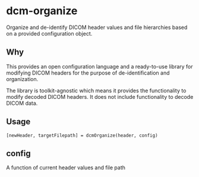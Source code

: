 # dcm-organize

Organize and de-identify DICOM header values and file hierarchies based on a provided configuration object.

## Why

This provides an open configuration language and a ready-to-use library for modifying DICOM headers for the purpose of de-identification and organization.

The library is toolkit-agnostic which means it provides the functionality to modify decoded DICOM headers. It does not include functionality to decode DICOM data.

## Usage

```
[newHeader, targetFilepath] = dcmOrganize(header, config)
```

## config

A function of current header values and file path
